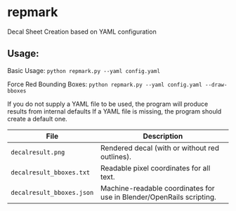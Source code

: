 # repmark

Decal Sheet Creation based on YAML configuration

## Usage: 

Basic Usage:  `python repmark.py --yaml config.yaml`

Force Red Bounding Boxes: `python repmark.py --yaml config.yaml --draw-bboxes`

If you do not supply a YAML file to be used, the program will produce results from internal defaults
If a YAML file is missing, the program should create a default one.

| File                      | Description                                                          |
| ------------------------- | -------------------------------------------------------------------- |
| `decalresult.png`         | Rendered decal (with or without red outlines).                       |
| `decalresult_bboxes.txt`  | Readable pixel coordinates for all text.                             |
| `decalresult_bboxes.json` | Machine-readable coordinates for use in Blender/OpenRails scripting. |

